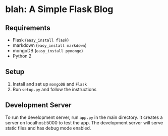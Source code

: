 blah: A Simple Flask Blog
=========================

Requirements
------------

- Flask (`easy_install flask`)
- markdown (`easy_install markdown`)
- mongoDB (`easy_install pymongo`)
- Python 2

Setup
-----

1. Install and set up `mongoDB` and `Flask`
2. Run `setup.py` and follow the instructions

Development Server
------------------

To run the development server, run `app.py` in the main directory. It creates a
server on localhost:5000 to test the app. The development server will serve
static files and has debug mode enabled.
